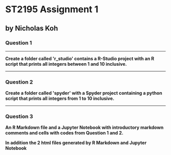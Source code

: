 # ST2195 Assignment 1
## by Nicholas Koh

### Question 1

---

**Create a folder called 'r_studio' contains a R-Studio project with an R script that prints all integers between 1 and 10 inclusive.**

---

### Question 2

**Create a folder called 'spyder' with a Spyder project containing a python script that prints all integers from 1 to 10 inclusive.**

---

### Question 3 

**An R Markdown file and a Jupyter Notebook with introductory markdown comments and cells with codes from Question 1 and 2.**

**In addition the 2 html files generated by R Markdown and Jupyter Notebook**

